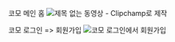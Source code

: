 

코모 메인 홈
![제목 없는 동영상 - Clipchamp로 제작](https://github.com/user-attachments/assets/fb46016f-a7a5-4907-9e67-40b2ab733e63)

코모 로그인 => 회원가입
![코모 로그인에서 회원가입](https://github.com/user-attachments/assets/fdcf6d50-918d-409b-aa13-bcd530d27a9b)
